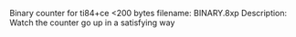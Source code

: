 Binary counter for ti84+ce
<200 bytes
filename: BINARY.8xp
Description:
Watch the counter go up in a satisfying way
